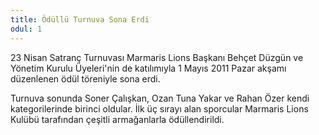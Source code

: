 ```yaml
---
title: Ödüllü Turnuva Sona Erdi
odul: 1
---
```


23 Nisan Satranç Turnuvası Marmaris Lions Başkanı Behçet Düzgün ve Yönetim Kurulu Üyeleri'nin de katılımıyla 1 Mayıs 2011 Pazar akşamı düzenlenen ödül töreniyle sona erdi.

Turnuva sonunda Soner Çalışkan, Ozan Tuna Yakar ve Rahan Özer kendi kategorilerinde birinci oldular. İlk üç sırayı alan sporcular Marmaris Lions Kulübü tarafından çeşitli armağanlarla ödüllendirildi.

